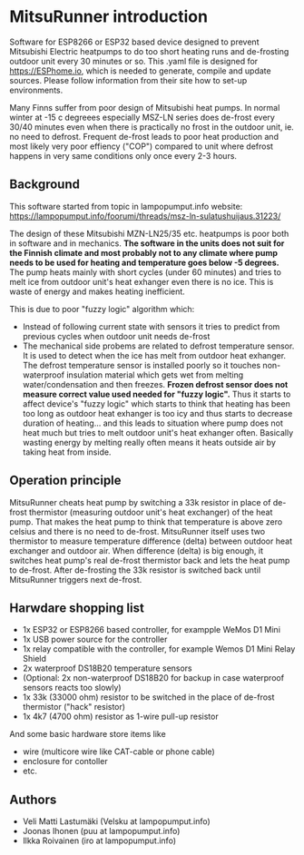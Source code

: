 # MitsuRunner introduction
Software for ESP8266 or ESP32 based device designed to prevent Mitsubishi Electric heatpumps to do too short heating runs and de-frosting outdoor unit every 30 minutes or so. This .yaml file is designed for https://ESPhome.io, which is needed to generate, compile and update sources. Please follow information from their site how to set-up environments.

Many Finns suffer from poor design of Mitsubishi heat pumps. In normal winter at -15 c degreees especially MSZ-LN series does de-frost every 30/40 minutes even when there is practically no frost in the outdoor unit, ie. no need to defrost. Frequent de-frost leads to poor heat production and most likely very poor effiency ("COP") compared to unit where defrost happens in very same conditions only once every 2-3 hours. 

## Background
This software started from topic in lampopumput.info website: https://lampopumput.info/foorumi/threads/msz-ln-sulatushuijaus.31223/ 

The design of these Mitsubishi MZN-LN25/35 etc. heatpumps is poor both in software and in mechanics. **The software in the units does not suit for the Finnish climate and most probably not to any climate where pump needs to be used for heating and temperature goes below -5 degrees.** The pump heats mainly with short cycles (under 60 minutes) and tries to melt ice from outdoor unit's heat exhanger even there is no ice. This is waste of energy and makes heating inefficient. 

This is due to poor "fuzzy logic" algorithm which: 
- Instead of following current state with sensors it tries to predict from previous cycles when outdoor unit needs de-frost 
- The mechanical side probems are related to defrost temperature sensor. It is used to detect when the ice has melt from outdoor heat exhanger. The defrost temperature sensor is installed poorly so it touches non-waterproof insulation material which gets wet from melting water/condensation and then freezes. **Frozen defrost sensor does not measure correct value used needed for "fuzzy logic".** Thus it starts to affect device's "fuzzy logic" which starts to think that heating has been too long as outdoor heat exhanger is too icy and thus starts to decrease duration of heating... and this leads to situation where pump does not heat much but tries to melt outdoor unit's heat exhanger often. Basically wasting energy by melting really often means it heats outside air by taking heat from inside. 

## Operation principle
MitsuRunner cheats heat pump by switching a 33k resistor in place of de-frost thermistor (measuring outdoor unit's heat exchanger) of the heat pump. That makes the heat pump to think that temperature is above zero celsius and there is no need to de-frost. MitsuRunner itself uses two thermistor to measure temperature difference (delta) between outdoor heat exchanger and outdoor air. When difference (delta) is big enough, it switches heat pump's real de-frost thermistor back and lets the heat pump to de-frost. After de-frosting the 33k resistor is switched back until MitsuRunner triggers next de-frost.

## Harwdare shopping list
- 1x ESP32 or ESP8266 based controller, for exampple WeMos D1 Mini
- 1x USB power source for the controller
- 1x relay compatible with the controller, for example Wemos D1 Mini Relay Shield
- 2x waterproof DS18B20 temperature sensors
- (Optional: 2x non-waterproof DS18B20 for backup in case waterproof sensors reacts too slowly)
- 1x 33k (33000 ohm) resistor to be switched in the place of de-frost thermistor ("hack" resistor)
- 1x 4k7 (4700 ohm) resistor as 1-wire pull-up resistor

And some basic hardware store items like 
- wire (multicore wire like CAT-cable or phone cable)
- enclosure for contoller
- etc.

## Authors
- Veli Matti Lastumäki (Velsku at lampopumput.info)
- Joonas Ihonen (puu at lampopumput.info)
- Ilkka Roivainen (iro at lampopumput.info)
